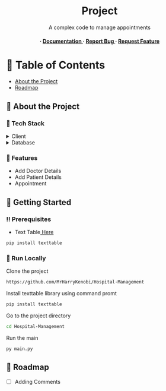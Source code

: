 <div align='center'>

<h1>Project</h1>
<p>A complex code to manage appointments</p>

<h4> <span> · </span> <a href="https://github.com/MrHarryKenobi/Hospital-Management/blob/master/README.md"> Documentation </a> <span> · </span> <a href="https://github.com/MrHarryKenobi/Hospital-Management/issues"> Report Bug </a> <span> · </span> <a href="https://github.com/MrHarryKenobi/Hospital-Management/issues"> Request Feature </a> </h4>


</div>

# :notebook_with_decorative_cover: Table of Contents

- [About the Project](#star2-about-the-project)
- [Roadmap](#compass-roadmap)


## :star2: About the Project
### :space_invader: Tech Stack
<details> <summary>Client</summary> <ul>
<li><a href="https://www.bing.com/ck/a?!&&p=0bcde67248f78a29JmltdHM9MTY5ODg4MzIwMCZpZ3VpZD0wZWRlNjRiZC05N2ExLTY0NmItMzA5ZS03NzE1OTYwYzY1OTcmaW5zaWQ9NTIzMg&ptn=3&hsh=3&fclid=0ede64bd-97a1-646b-309e-7715960c6597&psq=python&u=a1aHR0cHM6Ly93d3cucHl0aG9uLm9yZy8&ntb=1">Python</a></li>
</ul> </details>
<details> <summary>Database</summary> <ul>
<li><a href="https://www.bing.com/ck/a?!&&p=cd37386f103446f2JmltdHM9MTY5ODg4MzIwMCZpZ3VpZD0wZWRlNjRiZC05N2ExLTY0NmItMzA5ZS03NzE1OTYwYzY1OTcmaW5zaWQ9NTIyNA&ptn=3&hsh=3&fclid=0ede64bd-97a1-646b-309e-7715960c6597&psq=mysql&u=a1aHR0cHM6Ly93d3cubXlzcWwuY29tLw&ntb=1">MySQL</a></li>
</ul> </details>

### :dart: Features

- Add Doctor Details
- Add Patient Details
- Appointment


## :toolbox: Getting Started

### :bangbang: Prerequisites


- Text Table<a href="https://pypi.org/project/texttable/"> Here</a>
```bash
pip install texttable
```



### :running: Run Locally

Clone the project

```bash
https://github.com/MrHarryKenobi/Hospital-Management
```

Install texttable library using command promt
```bash
pip install texttable
```

Go to the project directory
```bash
cd Hospital-Management
```

Run the main
```bash
py main.py
```



## :compass: Roadmap


* [ ] Adding Comments